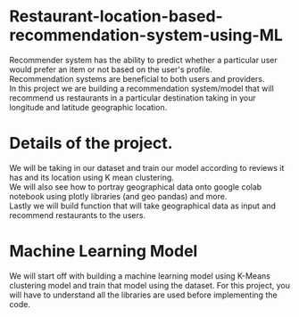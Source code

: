 # Restaurant-location-based-recommendation-system-using-ML

Recommender system has the ability to predict whether a particular user would prefer an item or not based on the user's profile. <br>
Recommendation systems are beneficial to both users and providers. <br>
In this project we are building a recommendation system/model that will recommend us restaurants in a particular destination taking in your longitude and latitude geographic location. <br>

# Details of the project. <br>
We will be taking in our dataset and train our model according to reviews it has and its location using K mean clustering. <br>
We will also see how to portray geographical data onto google colab notebook using plotly libraries (and geo pandas) and more.<br>
Lastly we will build function that will take geographical data as input  and recommend restaurants to the users.

# Machine Learning Model <br>
We will start off with building a machine learning model using K-Means clustering model and train that model using the dataset. For this project, you will have to understand all the libraries are used before implementing the code.
